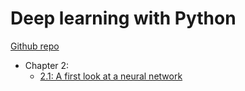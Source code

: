 # Deep learning with Python

[Github repo](https://github.com/fchollet/deep-learning-with-python-notebooks)

* Chapter 2:
    * [2.1: A first look at a neural network](https://nbviewer.jupyter.org/github/qinhanmin2014/Learning-Materials/blob/master/Deep%20Learning%20with%20Python/2.1-a-first-look-at-a-neural-network.ipynb)
